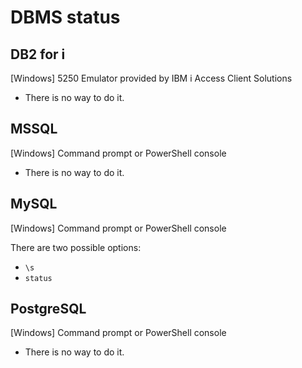 # DBMS status

## DB2 for i

\[Windows\] 5250 Emulator provided by IBM i Access Client Solutions

* There is no way to do it.



## MSSQL

\[Windows\] Command prompt or PowerShell console

* There is no way to do it.



## MySQL

\[Windows\] Command prompt or PowerShell console

There are two possible options:
* `\s`
* `status`



## PostgreSQL

\[Windows\] Command prompt or PowerShell console

* There is no way to do it.
